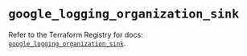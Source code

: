 # `google_logging_organization_sink`

Refer to the Terraform Registry for docs: [`google_logging_organization_sink`](https://registry.terraform.io/providers/hashicorp/google/6.44.0/docs/resources/logging_organization_sink).
